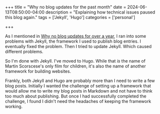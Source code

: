 +++
title = "Why no blog updates for the past month"
date = 2024-06-13T08:50:00-04:00
description = "Explaining how technical issues paused this blog again."
tags = ['Jekyll', 'Hugo']
categories = ['personal']

+++

As I mentioned in [Why no blog updates for over a year](../2024-03-02-absence/), I ran into some problems with Jekyll, the framework I used to publish blog entries. I eventually fixed the problem. Then I tried to update Jekyll. Which caused different problems.

So I'm done with Jekyll. I've moved to Hugo. While that _is_ the name of Martin Scorscese's only film for children, it's also the name of another framework for building websites.

Frankly, both Jekyll and Hugo are probably more than I need to write a few blog posts. Initially I wanted the challenge of setting up a framework that would allow me to write my blog posts in Markdown and not have to think too much about publishing. But once I had successfully completed the challenge, I found I didn't need the headaches of keeping the framework working.
